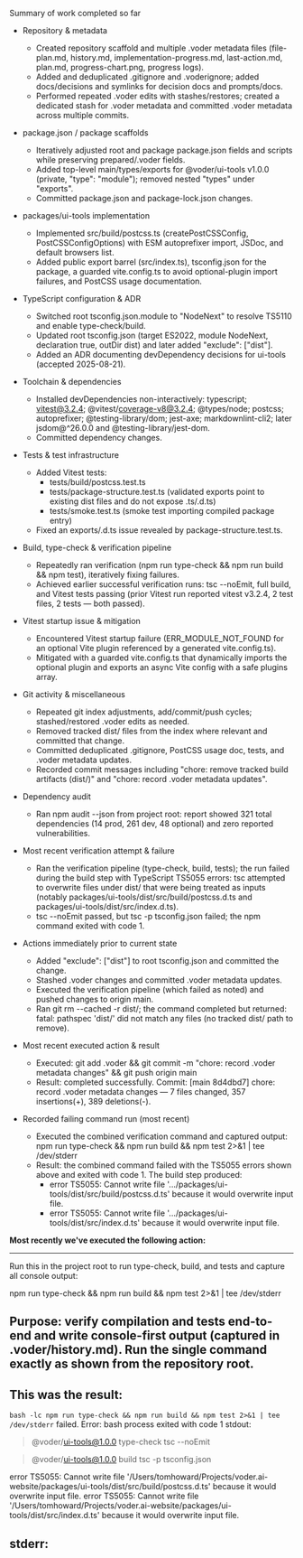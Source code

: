 Summary of work completed so far

- Repository & metadata
  - Created repository scaffold and multiple .voder metadata files (file-plan.md, history.md, implementation-progress.md, last-action.md, plan.md, progress-chart.png, progress logs).
  - Added and deduplicated .gitignore and .voderignore; added docs/decisions and symlinks for decision docs and prompts/docs.
  - Performed repeated .voder edits with stashes/restores; created a dedicated stash for .voder metadata and committed .voder metadata across multiple commits.

- package.json / package scaffolds
  - Iteratively adjusted root and package package.json fields and scripts while preserving prepared/.voder fields.
  - Added top-level main/types/exports for @voder/ui-tools v1.0.0 (private, "type": "module"); removed nested "types" under "exports".
  - Committed package.json and package-lock.json changes.

- packages/ui-tools implementation
  - Implemented src/build/postcss.ts (createPostCSSConfig, PostCSSConfigOptions) with ESM autoprefixer import, JSDoc, and default browsers list.
  - Added public export barrel (src/index.ts), tsconfig.json for the package, a guarded vite.config.ts to avoid optional-plugin import failures, and PostCSS usage documentation.

- TypeScript configuration & ADR
  - Switched root tsconfig.json.module to "NodeNext" to resolve TS5110 and enable type-check/build.
  - Updated root tsconfig.json (target ES2022, module NodeNext, declaration true, outDir dist) and later added "exclude": ["dist"].
  - Added an ADR documenting devDependency decisions for ui-tools (accepted 2025-08-21).

- Toolchain & dependencies
  - Installed devDependencies non-interactively: typescript; vitest@3.2.4; @vitest/coverage-v8@3.2.4; @types/node; postcss; autoprefixer; @testing-library/dom; jest-axe; markdownlint-cli2; later jsdom@^26.0.0 and @testing-library/jest-dom.
  - Committed dependency changes.

- Tests & test infrastructure
  - Added Vitest tests:
    - tests/build/postcss.test.ts
    - tests/package-structure.test.ts (validated exports point to existing dist files and do not expose .ts/.d.ts)
    - tests/smoke.test.ts (smoke test importing compiled package entry)
  - Fixed an exports/.d.ts issue revealed by package-structure.test.ts.

- Build, type-check & verification pipeline
  - Repeatedly ran verification (npm run type-check && npm run build && npm test), iteratively fixing failures.
  - Achieved earlier successful verification runs: tsc --noEmit, full build, and Vitest tests passing (prior Vitest run reported vitest v3.2.4, 2 test files, 2 tests — both passed).

- Vitest startup issue & mitigation
  - Encountered Vitest startup failure (ERR_MODULE_NOT_FOUND for an optional Vite plugin referenced by a generated vite.config.ts).
  - Mitigated with a guarded vite.config.ts that dynamically imports the optional plugin and exports an async Vite config with a safe plugins array.

- Git activity & miscellaneous
  - Repeated git index adjustments, add/commit/push cycles; stashed/restored .voder edits as needed.
  - Removed tracked dist/ files from the index where relevant and committed that change.
  - Committed deduplicated .gitignore, PostCSS usage doc, tests, and .voder metadata updates.
  - Recorded commit messages including "chore: remove tracked build artifacts (dist/)" and "chore: record .voder metadata updates".

- Dependency audit
  - Ran npm audit --json from project root: report showed 321 total dependencies (14 prod, 261 dev, 48 optional) and zero reported vulnerabilities.

- Most recent verification attempt & failure
  - Ran the verification pipeline (type-check, build, tests); the run failed during the build step with TypeScript TS5055 errors: tsc attempted to overwrite files under dist/ that were being treated as inputs (notably packages/ui-tools/dist/src/build/postcss.d.ts and packages/ui-tools/dist/src/index.d.ts).
  - tsc --noEmit passed, but tsc -p tsconfig.json failed; the npm command exited with code 1.

- Actions immediately prior to current state
  - Added "exclude": ["dist"] to root tsconfig.json and committed the change.
  - Stashed .voder changes and committed .voder metadata updates.
  - Executed the verification pipeline (which failed as noted) and pushed changes to origin main.
  - Ran git rm --cached -r dist/; the command completed but returned: fatal: pathspec 'dist/' did not match any files (no tracked dist/ path to remove).

- Most recent executed action & result
  - Executed: git add .voder && git commit -m "chore: record .voder metadata changes" && git push origin main
  - Result: completed successfully. Commit: [main 8d4dbd7] chore: record .voder metadata changes — 7 files changed, 357 insertions(+), 389 deletions(-).

- Recorded failing command run (most recent)
  - Executed the combined verification command and captured output:
    npm run type-check && npm run build && npm test 2>&1 | tee /dev/stderr
  - Result: the combined command failed with the TS5055 errors shown above and exited with code 1. The build step produced:
    - error TS5055: Cannot write file '.../packages/ui-tools/dist/src/build/postcss.d.ts' because it would overwrite input file.
    - error TS5055: Cannot write file '.../packages/ui-tools/dist/src/index.d.ts' because it would overwrite input file.

**Most recently we've executed the following action:**

---
Run this in the project root to run type-check, build, and tests and capture all console output:

npm run type-check && npm run build && npm test 2>&1 | tee /dev/stderr

Purpose: verify compilation and tests end-to-end and write console-first output (captured in .voder/history.md). Run the single command exactly as shown from the repository root.
---

**This was the result:**
---
`bash -lc npm run type-check && npm run build && npm test 2>&1 | tee /dev/stderr` failed.
Error:
bash process exited with code 1
stdout: 
> @voder/ui-tools@1.0.0 type-check
> tsc --noEmit


> @voder/ui-tools@1.0.0 build
> tsc -p tsconfig.json

error TS5055: Cannot write file '/Users/tomhoward/Projects/voder.ai-website/packages/ui-tools/dist/src/build/postcss.d.ts' because it would overwrite input file.
error TS5055: Cannot write file '/Users/tomhoward/Projects/voder.ai-website/packages/ui-tools/dist/src/index.d.ts' because it would overwrite input file.

stderr: 
---
